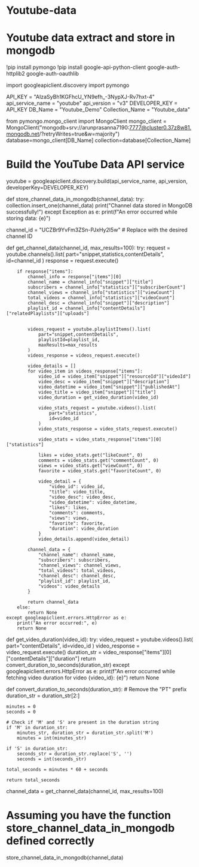 # Youtube-data
# Youtube data extract and store in mongodb
!pip install pymongo
!pip install google-api-python-client google-auth-httplib2 google-auth-oauthlib


import googleapiclient.discovery
import pymongo

API_KEY = "AIzaSyBh1KGFhcU_YN9efh_-3NypXJ-Rv7hxt-4"
api_service_name = "youtube"
api_version = "v3"
DEVELOPER_KEY = API_KEY
DB_Name = "Youtube_Demo"
Collection_Name = "Youtube_data"

from pymongo.mongo_client import MongoClient
mongo_client = MongoClient("mongodb+srv://arunprasanna7190:7777@cluster0.37z8w81.mongodb.net/?retryWrites=true&w=majority")
database=mongo_client[DB_Name]
collection=database[Collection_Name]

# Build the YouTube Data API service
youtube = googleapiclient.discovery.build(api_service_name, api_version, developerKey=DEVELOPER_KEY)


def store_channel_data_in_mongodb(channel_data):
    try:
        collection.insert_one(channel_data)
        print("Channel data stored in MongoDB successfully!")
    except Exception as e:
        print(f"An error occurred while storing data: {e}")


channel_id = "UCZBr9YvFm3ZSn-PJxHy2I5w"  # Replace with the desired channel ID



def get_channel_data(channel_id, max_results=100):
    try:
        request = youtube.channels().list(
            part="snippet,statistics,contentDetails",
            id=channel_id
        )
        response = request.execute()

        if response["items"]:
            channel_info = response["items"][0]
            channel_name = channel_info["snippet"]["title"]
            subscribers = channel_info["statistics"]["subscriberCount"]
            channel_views = channel_info["statistics"]["viewCount"]
            total_videos = channel_info["statistics"]["videoCount"]
            channel_desc = channel_info["snippet"]["description"]
            playlist_id = channel_info["contentDetails"]["relatedPlaylists"]["uploads"]


            videos_request = youtube.playlistItems().list(
                part="snippet,contentDetails",
                playlistId=playlist_id,
                maxResults=max_results
            )
            videos_response = videos_request.execute()

            video_details = []
            for video_item in videos_response["items"]:
                video_id = video_item["snippet"]["resourceId"]["videoId"]
                video_desc = video_item["snippet"]["description"]
                video_datetime = video_item["snippet"]["publishedAt"]
                video_title = video_item["snippet"]["title"]
                video_duration = get_video_duration(video_id)                                               

                video_stats_request = youtube.videos().list(
                    part="statistics",
                    id=video_id
                )
                video_stats_response = video_stats_request.execute()

                video_stats = video_stats_response["items"][0]["statistics"]

                likes = video_stats.get("likeCount", 0)
                comments = video_stats.get("commentCount", 0)
                views = video_stats.get("viewCount", 0)
                favorite = video_stats.get("favoriteCount", 0)

                video_detail = {
                    "video_id": video_id,
                    "title": video_title,
                    "video_desc": video_desc,
                    "video_datetime": video_datetime,
                    "likes": likes,
                    "comments": comments,
                    "views": views,
                    "favorite": favorite,
                    "duration": video_duration
                }
                video_details.append(video_detail)

            channel_data = {
                "channel_name": channel_name,
                "subscribers": subscribers,
                "channel_views": channel_views,
                "total_videos": total_videos,
                "channel_desc": channel_desc,
                "playlist_id": playlist_id,
                "videos": video_details
            }

            return channel_data
        else:
            return None
    except googleapiclient.errors.HttpError as e:
        print("An error occurred:", e)
        return None
def get_video_duration(video_id):
    try:
        video_request = youtube.videos().list(
            part="contentDetails",
            id=video_id
        )
        video_response = video_request.execute()
        duration_str = video_response["items"][0]["contentDetails"]["duration"]
        return convert_duration_to_seconds(duration_str)
    except googleapiclient.errors.HttpError as e:
        print(f"An error occurred while fetching video duration for video {video_id}: {e}")
        return None


def convert_duration_to_seconds(duration_str):
    # Remove the "PT" prefix
    duration_str = duration_str[2:]

    minutes = 0
    seconds = 0

    # Check if 'M' and 'S' are present in the duration string
    if 'M' in duration_str:
        minutes_str, duration_str = duration_str.split('M')
        minutes = int(minutes_str)

    if 'S' in duration_str:
        seconds_str = duration_str.replace('S', '')
        seconds = int(seconds_str)

    total_seconds = minutes * 60 + seconds

    return total_seconds


channel_data = get_channel_data(channel_id, max_results=100)
# Assuming you have the function store_channel_data_in_mongodb defined correctly
store_channel_data_in_mongodb(channel_data)

